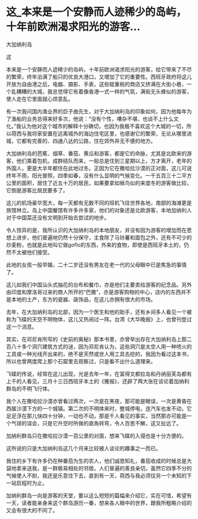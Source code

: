 # 这_本来是一个安静而人迹稀少的岛屿，十年前欧洲渴求阳光的游客...

大加纳利岛

这

本来是一个安静而人迹稀少的岛屿，十年前欧洲渴求阳光的游客，给它带来了不尽的繁荣，终年泊满了船只的优良大港口，又增加了它的重要性。西班牙政府将这儿开放为自由港之后，电器、摄影、手表，这些赋重税的商店又挤满在大街小巷，一个乱糟糟的大城，我总觉得它有着像香港一式一样的气氛，满街无头蜂似的游客，使人走在它里面就心烦意乱。

有一次我问国内渔业界的巨子曲先生，对于大加纳利岛的印象如何，因为他每年为了渔船的业务总得来好多次，他说：“没有个性，嘈杂不堪，也谈不上什么文化。”我认为他对这个城市的解释十分确切，也因为我极不喜欢这个大城的一切，所以荷西与我将家安置在远离城外的海边住宅区里，也感谢它的繁荣，无论从哪里进城，它都有完善的、四通八达的公路，住在郊外并无不便的地方。

大加纳利岛的芭蕉、烟草、番茄、黄瓜和游客，都是它的命脉，尤其是北欧来的游客，他们乘着包机，成群结队而来，一般总是住到三星期以上，方才离开，老年的外国人，更是大半年都住在此地过冬。正因为它在撒哈拉沙漠的正对面，这儿可说终年不雨，阳光普照，四季如春，没有什么显明的气候变化。一千五百三十二平方公里的面积，居住了近五十万的居民，如果要拿如候鸟似的来度冬的游客做比较，它倒是游客比居民要多了。

这儿的机场豪华宽大，每一天都有无数不同的班机飞往世界各地，南部的海滩更是旅馆林立。岛上中国餐馆有许多许多家，他们的对象还是北欧游客，本地加纳利人对于中国菜还没有文明到开始去尝试的地步。

令人惊异的是，我所认识的大加纳利岛的本地朋友，并没有因为游客的增加而在思想上进步，他们普遍地仍然十分保守，主食除了马铃薯和面包之外，还有不可少的炒麦粉，也就是此地叫它做goflo的东西，外来的食物，即使是西班牙本土的，仍然不太被他们接受。

此地的女孩一般早婚，二十二岁还没有男友在老一代的父母眼中已是焦急的事情了。

这儿如我们中国汕头式抽花的台布和餐巾，亦是他们主要卖给游客的纪念品。另外由印度和摩洛哥过来的商人所开的“巴撒”，亦是游客购物的中心，店内的东西并不是本地的土产，东方的瓷器、装饰品，在这儿亦拥有很大的市场。

去年，在大加纳利岛的北部，因为一个医生和他的助手，还有乡间多人看见一个被称为飞碟的天空不明物体，这儿又热闹过一阵。台湾《大华晚报》上，也曾刊登过这一个消息。

其实，在邓尼肯所写的《史前的奥秘》那本书里，亦曾举出存在大加纳利岛上那二百八十多个洞穴建筑方式的谜，因为邓尼肯认为，这些洞穴是太空人用一种喷火的工具或一种光线开出来的，绝不是天然或世人用工具去挖的，我因为看过这本书，所以也曾两度爬上那个石窟里去观察过，只是看不出什么道理来。

飞碟的传说，经常在这儿出现，光是去年一年，在富得文都拉岛和丹纳丽芙岛都有上千的人看见，三月十三日西班牙本土的《雅报》，还辟了两大张在谈论着加纳利群岛的不明飞行体。

我个人在撒哈拉沙漠亦曾看过两次，一次是在黑夜，那可能是眼误，一次是黄昏在西属沙漠下方的一个城镇。第二次的不明体来时，整城停电，连汽车也发不动，它足足浮在那儿快四十分钟，一动也不动，那是千人看见的事实，当然那亦可能是一个气球的误会，只是它升空时所做的直角转弯，令人百思不解，这又扯远了。

加纳利群岛只在撒哈拉沙漠一百公里的对面，想来飞碟的入侵也是十分方便的。

这所说的只是大加纳利岛这几个月来比较被人谈论的趣事之一而已。

我住的乡下有许多仍在种番茄为生的农人，他们诚恳知礼，番茄收成的时候总是大袋地拿来送我，是一群极易相处的邻居。人们普遍的善良亲切，虽然它四季不分的气候使人不耐，我还是乐意住下去，直到有一天，荷西与我必须往另一个未知的下一站启程时为止。

加纳利群岛一向是游客的天堂，要以这么短短的篇幅来介绍它，实在可惜，希望有一天，读者能亲身来这个群岛游历一番，想来各人眼中的世界，跟我所粗略介绍的又会有很大的不同了。